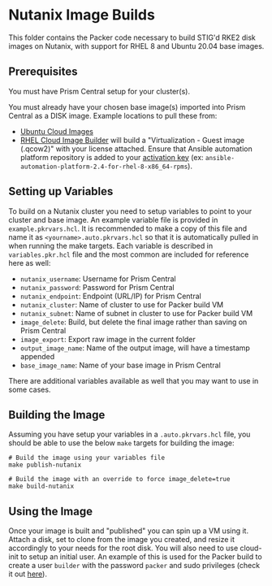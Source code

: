# Nutanix Image Builds

This folder contains the Packer code necessary to build STIG'd RKE2 disk images on Nutanix, with support for RHEL 8 and Ubuntu 20.04 base images.

## Prerequisites

You must have Prism Central setup for your cluster(s).

You must already have your chosen base image(s) imported into Prism Central as a DISK image. Example locations to pull these from:
- [Ubuntu Cloud Images](https://cloud-images.ubuntu.com/focal/)
- [RHEL Cloud Image Builder](https://console.redhat.com/insights/image-builder) will build a "Virtualization - Guest image (.qcow2)" with your license attached. Ensure that Ansible automation platform repository is added to your [activation key](https://console.redhat.com/insights/connector/activation-keys) (ex: `ansible-automation-platform-2.4-for-rhel-8-x86_64-rpms`).

## Setting up Variables

To build on a Nutanix cluster you need to setup variables to point to your cluster and base image. An example variable file is provided in `example.pkrvars.hcl`. It is recommended to make a copy of this file and name it as `<yourname>.auto.pkrvars.hcl` so that it is automatically pulled in when running the make targets. Each variable is described in `variables.pkr.hcl` file and the most common are included for reference here as well:
- `nutanix_username`: Username for Prism Central
- `nutanix_password`: Password for Prism Central
- `nutanix_endpoint`: Endpoint (URL/IP) for Prism Central
- `nutanix_cluster`: Name of cluster to use for Packer build VM
- `nutanix_subnet`: Name of subnet in cluster to use for Packer build VM
- `image_delete`: Build, but delete the final image rather than saving on Prism Central
- `image_export`: Export raw image in the current folder
- `output_image_name`: Name of the output image, will have a timestamp appended
- `base_image_name`: Name of your base image in Prism Central

There are additional variables available as well that you may want to use in some cases.

## Building the Image

Assuming you have setup your variables in a `.auto.pkrvars.hcl` file, you should be able to use the below `make` targets for building the image:

```console
# Build the image using your variables file
make publish-nutanix

# Build the image with an override to force image_delete=true
make build-nutanix
```

## Using the Image

Once your image is built and "published" you can spin up a VM using it. Attach a disk, set to clone from the image you created, and resize it accordingly to your needs for the root disk. You will also need to use cloud-init to setup an initial user. An example of this is used for the Packer build to create a user `builder` with the password `packer` and sudo privileges (check it out [here](./cloud-config.yaml)).
